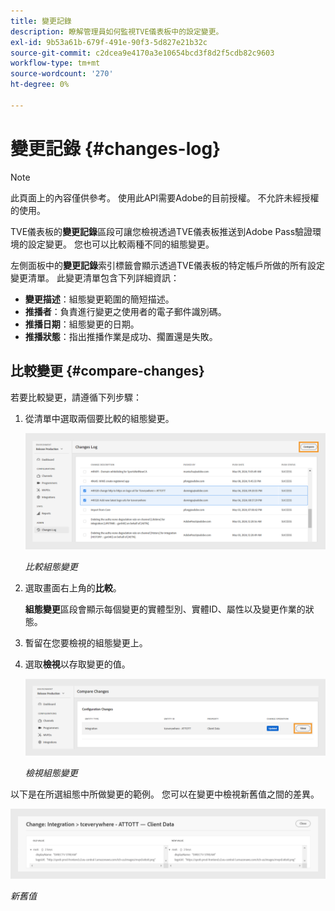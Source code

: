 ```yaml
---
title: 變更記錄
description: 瞭解管理員如何監視TVE儀表板中的設定變更。
exl-id: 9b53a61b-679f-491e-90f3-5d827e21b32c
source-git-commit: c2dcea9e4170a3e10654bcd3f8d2f5cdb82c9603
workflow-type: tm+mt
source-wordcount: '270'
ht-degree: 0%

---
```


# 變更記錄 {#changes-log}

>[!NOTE]
>
>此頁面上的內容僅供參考。 使用此API需要Adobe的目前授權。 不允許未經授權的使用。

TVE儀表板的&#x200B;**變更記錄**&#x200B;區段可讓您檢視透過TVE儀表板推送到Adobe Pass驗證環境的設定變更。 您也可以比較兩種不同的組態變更。

左側面板中的&#x200B;**變更記錄**&#x200B;索引標籤會顯示透過TVE儀表板的特定帳戶所做的所有設定變更清單。 此變更清單包含下列詳細資訊：

* **變更描述**：組態變更範圍的簡短描述。
* **推播者**：負責進行變更之使用者的電子郵件識別碼。
* **推播日期**：組態變更的日期。
* **推播狀態**：指出推播作業是成功、擱置還是失敗。

## 比較變更 {#compare-changes}

若要比較變更，請遵循下列步驟：

1. 從清單中選取兩個要比較的組態變更。

   ![比較組態變更](assets/select-changes.png)

   *比較組態變更*

1. 選取畫面右上角的&#x200B;**比較**。

   **組態變更**&#x200B;區段會顯示每個變更的實體型別、實體ID、屬性以及變更作業的狀態。

1. 暫留在您要檢視的組態變更上。
1. 選取&#x200B;**檢視**&#x200B;以存取變更的值。

   ![檢視組態變更](assets/view-changes.png)

   *檢視組態變更*

以下是在所選組態中所做變更的範例。 您可以在變更中檢視新舊值之間的差異。

![新舊值](assets/change.png)

*新舊值*
